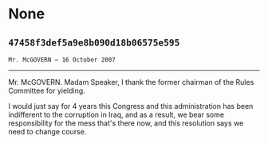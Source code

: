 # None
## `47458f3def5a9e8b090d18b06575e595`
`Mr. McGOVERN — 16 October 2007`

---


Mr. McGOVERN. Madam Speaker, I thank the former chairman of the Rules 
Committee for yielding.

I would just say for 4 years this Congress and this administration 
has been indifferent to the corruption in Iraq, and as a result, we 
bear some responsibility for the mess that's there now, and this 
resolution says we need to change course.